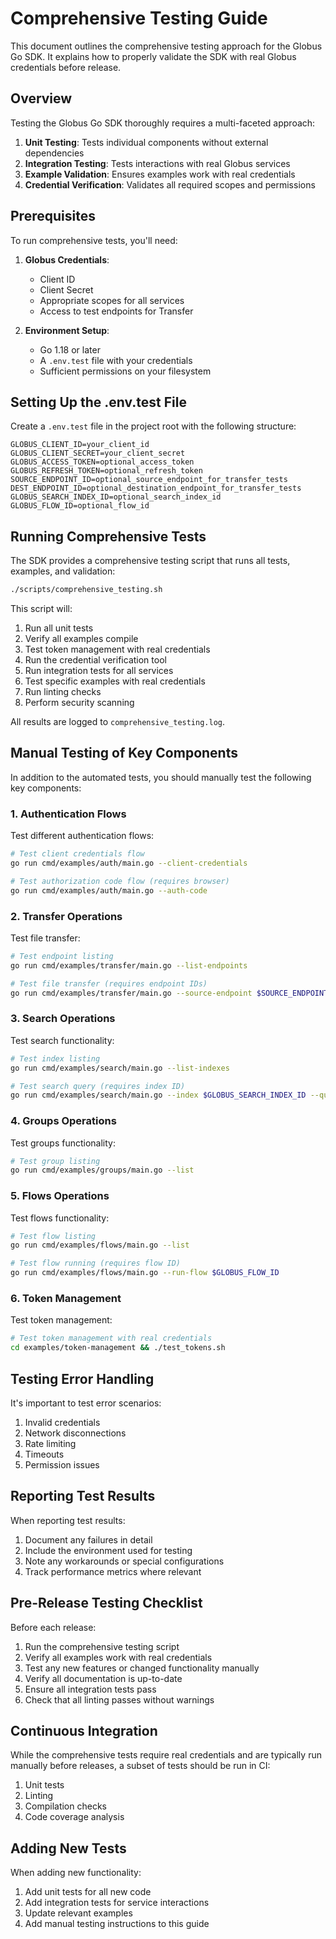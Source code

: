 <!-- SPDX-License-Identifier: Apache-2.0 -->
<!-- SPDX-FileCopyrightText: 2025 Scott Friedman and Project Contributors -->

# Comprehensive Testing Guide

This document outlines the comprehensive testing approach for the Globus Go SDK. It explains how to properly validate the SDK with real Globus credentials before release.

## Overview

Testing the Globus Go SDK thoroughly requires a multi-faceted approach:

1. **Unit Testing**: Tests individual components without external dependencies
2. **Integration Testing**: Tests interactions with real Globus services
3. **Example Validation**: Ensures examples work with real credentials
4. **Credential Verification**: Validates all required scopes and permissions

## Prerequisites

To run comprehensive tests, you'll need:

1. **Globus Credentials**:
   - Client ID
   - Client Secret
   - Appropriate scopes for all services
   - Access to test endpoints for Transfer

2. **Environment Setup**:
   - Go 1.18 or later
   - A `.env.test` file with your credentials
   - Sufficient permissions on your filesystem

## Setting Up the .env.test File

Create a `.env.test` file in the project root with the following structure:

```
GLOBUS_CLIENT_ID=your_client_id
GLOBUS_CLIENT_SECRET=your_client_secret
GLOBUS_ACCESS_TOKEN=optional_access_token
GLOBUS_REFRESH_TOKEN=optional_refresh_token
SOURCE_ENDPOINT_ID=optional_source_endpoint_for_transfer_tests
DEST_ENDPOINT_ID=optional_destination_endpoint_for_transfer_tests
GLOBUS_SEARCH_INDEX_ID=optional_search_index_id
GLOBUS_FLOW_ID=optional_flow_id
```

## Running Comprehensive Tests

The SDK provides a comprehensive testing script that runs all tests, examples, and validation:

```bash
./scripts/comprehensive_testing.sh
```

This script will:

1. Run all unit tests
2. Verify all examples compile
3. Test token management with real credentials
4. Run the credential verification tool
5. Run integration tests for all services
6. Test specific examples with real credentials
7. Run linting checks
8. Perform security scanning

All results are logged to `comprehensive_testing.log`.

## Manual Testing of Key Components

In addition to the automated tests, you should manually test the following key components:

### 1. Authentication Flows

Test different authentication flows:

```bash
# Test client credentials flow
go run cmd/examples/auth/main.go --client-credentials

# Test authorization code flow (requires browser)
go run cmd/examples/auth/main.go --auth-code
```

### 2. Transfer Operations

Test file transfer:

```bash
# Test endpoint listing
go run cmd/examples/transfer/main.go --list-endpoints

# Test file transfer (requires endpoint IDs)
go run cmd/examples/transfer/main.go --source-endpoint $SOURCE_ENDPOINT_ID --destination-endpoint $DEST_ENDPOINT_ID --transfer
```

### 3. Search Operations

Test search functionality:

```bash
# Test index listing
go run cmd/examples/search/main.go --list-indexes

# Test search query (requires index ID)
go run cmd/examples/search/main.go --index $GLOBUS_SEARCH_INDEX_ID --query "test"
```

### 4. Groups Operations

Test groups functionality:

```bash
# Test group listing
go run cmd/examples/groups/main.go --list
```

### 5. Flows Operations

Test flows functionality:

```bash
# Test flow listing
go run cmd/examples/flows/main.go --list

# Test flow running (requires flow ID)
go run cmd/examples/flows/main.go --run-flow $GLOBUS_FLOW_ID
```

### 6. Token Management

Test token management:

```bash
# Test token management with real credentials
cd examples/token-management && ./test_tokens.sh
```

## Testing Error Handling

It's important to test error scenarios:

1. Invalid credentials
2. Network disconnections
3. Rate limiting
4. Timeouts
5. Permission issues

## Reporting Test Results

When reporting test results:

1. Document any failures in detail
2. Include the environment used for testing
3. Note any workarounds or special configurations
4. Track performance metrics where relevant

## Pre-Release Testing Checklist

Before each release:

1. Run the comprehensive testing script
2. Verify all examples work with real credentials
3. Test any new features or changed functionality manually
4. Verify all documentation is up-to-date
5. Ensure all integration tests pass
6. Check that all linting passes without warnings

## Continuous Integration

While the comprehensive tests require real credentials and are typically run manually before releases, a subset of tests should be run in CI:

1. Unit tests
2. Linting
3. Compilation checks
4. Code coverage analysis

## Adding New Tests

When adding new functionality:

1. Add unit tests for all new code
2. Add integration tests for service interactions
3. Update relevant examples
4. Add manual testing instructions to this guide